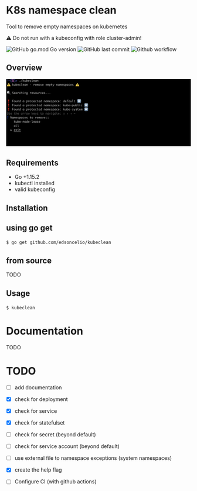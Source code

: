 # K8s namespace clean
Tool to remove empty namespaces on kubernetes

:warning: Do not run with a kubeconfig with role cluster-admin!

![GitHub go.mod Go version](https://img.shields.io/github/go-mod/go-version/edsoncelio/kubeclean)
![GitHub last commit](https://img.shields.io/github/last-commit/edsoncelio/kubeclean)
![Github workflow](https://github.com/edsoncelio/kubeclean/workflows/Go/badge.svg)

## Overview
![](example.png)


## Requirements
* Go +1.15.2
* kubectl installed
* valid kubeconfig

## Installation 

## using go get   
`$ go get github.com/edsoncelio/kubeclean`

## from source
TODO

## Usage   
`$ kubeclean`

# Documentation
TODO

# TODO
 - [ ] add documentation
 - [x] check for deployment
 - [x] check for service
 - [x] check for statefulset
 - [ ] check for secret (beyond default)
 - [ ] check for service account (beyond default)
 - [ ] use external file to namespace exceptions (system namespaces)
 - [x] create the help flag
 - [ ] Configure CI (with github actions)
 
